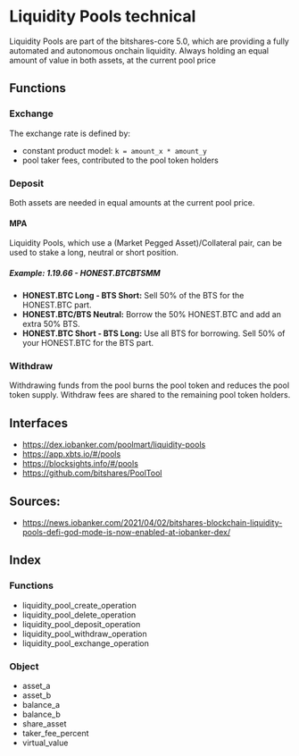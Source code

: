 # Liquidity Pools technical
Liquidity Pools are part of the bitshares-core 5.0, which are providing a fully automated and autonomous onchain liquidity.
Always holding an equal amount of value in both assets, at the current pool price

## Functions

### Exchange
The exchange rate is defined by: 
- constant product model: `k = amount_x * amount_y` 
- pool taker fees, contributed to the pool token holders

### Deposit
Both assets are needed in equal amounts at the current pool price. 

#### MPA
Liquidity Pools, which use a (Market Pegged Asset)/Collateral pair, can be used to stake a long, neutral or short position.

##### Example: 1.19.66 - HONEST.BTCBTSMM
- **HONEST.BTC Long - BTS Short:** Sell 50% of the BTS for the HONEST.BTC part.
- **HONEST.BTC\/BTS Neutral:** Borrow the 50% HONEST.BTC and add an extra 50% BTS.
- **HONEST.BTC Short - BTS Long:** Use all BTS for borrowing. Sell 50% of your HONEST.BTC for the BTS part.

### Withdraw
Withdrawing funds from the pool burns the pool token and reduces the pool token supply. Withdraw fees are shared to the remaining pool token holders.

## Interfaces
- https://dex.iobanker.com/poolmart/liquidity-pools
- https://app.xbts.io/#/pools
- https://blocksights.info/#/pools
- https://github.com/bitshares/PoolTool

## Sources:
- https://news.iobanker.com/2021/04/02/bitshares-blockchain-liquidity-pools-defi-god-mode-is-now-enabled-at-iobanker-dex/

## Index

### Functions
 - liquidity_pool_create_operation
 - liquidity_pool_delete_operation
 - liquidity_pool_deposit_operation
 - liquidity_pool_withdraw_operation
 - liquidity_pool_exchange_operation
 
 ### Object
 - asset_a
 - asset_b
 - balance_a
 - balance_b
 - share_asset
 - taker_fee_percent
 - virtual_value
